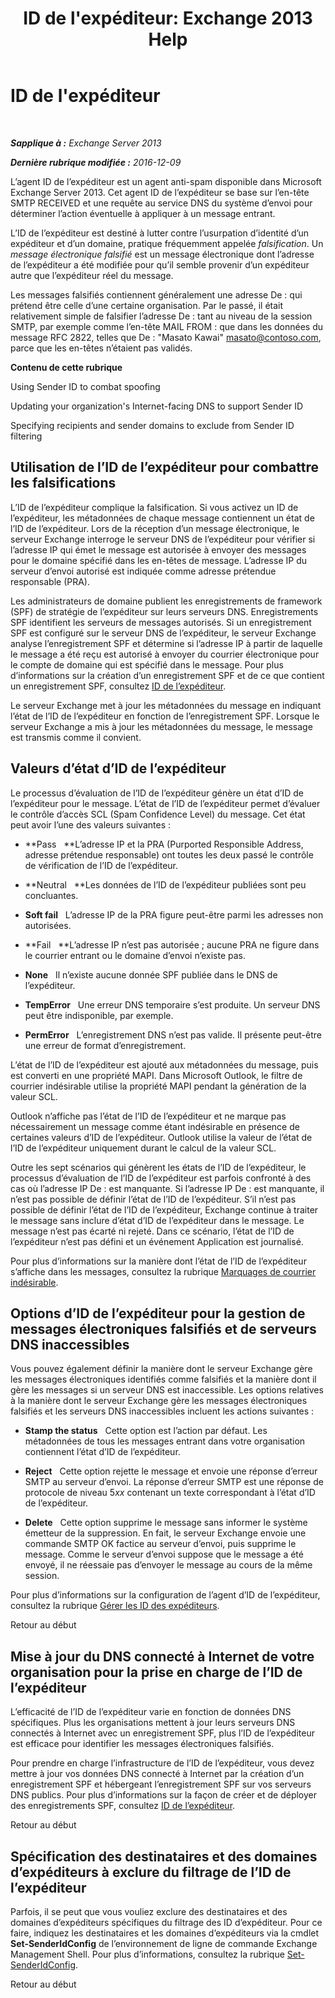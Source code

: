 ﻿---
title: "ID de l'expéditeur: Exchange 2013 Help"
TOCTitle: ID de l'expéditeur
ms:assetid: 0f628f83-df8c-43fb-bf49-7aaa9ec69ab1
ms:mtpsurl: https://technet.microsoft.com/fr-fr/library/Aa996295(v=EXCHG.150)
ms:contentKeyID: 50477564
ms.date: 05/23/2018
mtps_version: v=EXCHG.150
ms.translationtype: MT
---

# ID de l'expéditeur

 

_**Sapplique à :** Exchange Server 2013_

_**Dernière rubrique modifiée :** 2016-12-09_

L’agent ID de l’expéditeur est un agent anti-spam disponible dans Microsoft Exchange Server 2013. Cet agent ID de l’expéditeur se base sur l’en-tête SMTP RECEIVED et une requête au service DNS du système d’envoi pour déterminer l’action éventuelle à appliquer à un message entrant.

L’ID de l’expéditeur est destiné à lutter contre l’usurpation d’identité d’un expéditeur et d’un domaine, pratique fréquemment appelée *falsification*. Un *message électronique falsifié* est un message électronique dont l’adresse de l’expéditeur a été modifiée pour qu’il semble provenir d’un expéditeur autre que l’expéditeur réel du message.

Les messages falsifiés contiennent généralement une adresse De : qui prétend être celle d’une certaine organisation. Par le passé, il était relativement simple de falsifier l’adresse De : tant au niveau de la session SMTP, par exemple comme l’en-tête MAIL FROM : que dans les données du message RFC 2822, telles que De : "Masato Kawai" masato@contoso.com, parce que les en-têtes n’étaient pas validés.

**Contenu de cette rubrique**

Using Sender ID to combat spoofing

Updating your organization's Internet-facing DNS to support Sender ID

Specifying recipients and sender domains to exclude from Sender ID filtering

## Utilisation de l’ID de l’expéditeur pour combattre les falsifications

L’ID de l’expéditeur complique la falsification. Si vous activez un ID de l’expéditeur, les métadonnées de chaque message contiennent un état de l’ID de l’expéditeur. Lors de la réception d’un message électronique, le serveur Exchange interroge le serveur DNS de l’expéditeur pour vérifier si l’adresse IP qui émet le message est autorisée à envoyer des messages pour le domaine spécifié dans les en-têtes de message. L’adresse IP du serveur d’envoi autorisé est indiquée comme adresse prétendue responsable (PRA).

Les administrateurs de domaine publient les enregistrements de framework (SPF) de stratégie de l’expéditeur sur leurs serveurs DNS. Enregistrements SPF identifient les serveurs de messages autorisés. Si un enregistrement SPF est configuré sur le serveur DNS de l’expéditeur, le serveur Exchange analyse l’enregistrement SPF et détermine si l’adresse IP à partir de laquelle le message a été reçu est autorisé à envoyer du courrier électronique pour le compte de domaine qui est spécifié dans le message. Pour plus d’informations sur la création d’un enregistrement SPF et de ce que contient un enregistrement SPF, consultez [ID de l’expéditeur](https://go.microsoft.com/fwlink/p/?linkid=50977).

Le serveur Exchange met à jour les métadonnées du message en indiquant l’état de l’ID de l’expéditeur en fonction de l’enregistrement SPF. Lorsque le serveur Exchange a mis à jour les métadonnées du message, le message est transmis comme il convient.

## Valeurs d’état d’ID de l’expéditeur

Le processus d’évaluation de l’ID de l’expéditeur génère un état d’ID de l’expéditeur pour le message. L’état de l’ID de l’expéditeur permet d’évaluer le contrôle d’accès SCL (Spam Confidence Level) du message. Cet état peut avoir l’une des valeurs suivantes :

  - **Pass   **L’adresse IP et la PRA (Purported Responsible Address, adresse prétendue responsable) ont toutes les deux passé le contrôle de vérification de l’ID de l’expéditeur.

  - **Neutral   **Les données de l’ID de l’expéditeur publiées sont peu concluantes.

  - **Soft fail**   L’adresse IP de la PRA figure peut-être parmi les adresses non autorisées.

  - **Fail   **L’adresse IP n’est pas autorisée ; aucune PRA ne figure dans le courrier entrant ou le domaine d’envoi n’existe pas.

  - **None**   Il n’existe aucune donnée SPF publiée dans le DNS de l’expéditeur.

  - **TempError**   Une erreur DNS temporaire s’est produite. Un serveur DNS peut être indisponible, par exemple.

  - **PermError**   L’enregistrement DNS n’est pas valide. Il présente peut-être une erreur de format d’enregistrement.

L’état de l’ID de l’expéditeur est ajouté aux métadonnées du message, puis est converti en une propriété MAPI. Dans Microsoft Outlook, le filtre de courrier indésirable utilise la propriété MAPI pendant la génération de la valeur SCL.

Outlook n’affiche pas l’état de l’ID de l’expéditeur et ne marque pas nécessairement un message comme étant indésirable en présence de certaines valeurs d’ID de l’expéditeur. Outlook utilise la valeur de l’état de l’ID de l’expéditeur uniquement durant le calcul de la valeur SCL.

Outre les sept scénarios qui génèrent les états de l’ID de l’expéditeur, le processus d’évaluation de l’ID de l’expéditeur est parfois confronté à des cas où l’adresse IP De : est manquante. Si l’adresse IP De : est manquante, il n’est pas possible de définir l’état de l’ID de l’expéditeur. S’il n’est pas possible de définir l’état de l’ID de l’expéditeur, Exchange continue à traiter le message sans inclure d’état d’ID de l’expéditeur dans le message. Le message n’est pas écarté ni rejeté. Dans ce scénario, l’état de l’ID de l’expéditeur n’est pas défini et un événement Application est journalisé.

Pour plus d’informations sur la manière dont l’état de l’ID de l’expéditeur s’affiche dans les messages, consultez la rubrique [Marquages de courrier indésirable](anti-spam-stamps-exchange-2013-help.md).

## Options d’ID de l’expéditeur pour la gestion de messages électroniques falsifiés et de serveurs DNS inaccessibles

Vous pouvez également définir la manière dont le serveur Exchange gère les messages électroniques identifiés comme falsifiés et la manière dont il gère les messages si un serveur DNS est inaccessible. Les options relatives à la manière dont le serveur Exchange gère les messages électroniques falsifiés et les serveurs DNS inaccessibles incluent les actions suivantes :

  - **Stamp the status**   Cette option est l’action par défaut. Les métadonnées de tous les messages entrant dans votre organisation contiennent l’état d’ID de l’expéditeur.

  - **Reject**   Cette option rejette le message et envoie une réponse d’erreur SMTP au serveur d’envoi. La réponse d’erreur SMTP est une réponse de protocole de niveau 5*xx* contenant un texte correspondant à l’état d’ID de l’expéditeur.

  - **Delete**   Cette option supprime le message sans informer le système émetteur de la suppression. En fait, le serveur Exchange envoie une commande SMTP OK factice au serveur d’envoi, puis supprime le message. Comme le serveur d’envoi suppose que le message a été envoyé, il ne réessaie pas d’envoyer le message au cours de la même session.

Pour plus d’informations sur la configuration de l’agent d’ID de l’expéditeur, consultez la rubrique [Gérer les ID des expéditeurs](manage-sender-id-exchange-2013-help.md).

Retour au début

## Mise à jour du DNS connecté à Internet de votre organisation pour la prise en charge de l’ID de l’expéditeur

L’efficacité de l’ID de l’expéditeur varie en fonction de données DNS spécifiques. Plus les organisations mettent à jour leurs serveurs DNS connectés à Internet avec un enregistrement SPF, plus l’ID de l’expéditeur est efficace pour identifier les messages électroniques falsifiés.

Pour prendre en charge l’infrastructure de l’ID de l’expéditeur, vous devez mettre à jour vos données DNS connecté à Internet par la création d’un enregistrement SPF et hébergeant l’enregistrement SPF sur vos serveurs DNS publics. Pour plus d’informations sur la façon de créer et de déployer des enregistrements SPF, consultez [ID de l’expéditeur](https://go.microsoft.com/fwlink/p/?linkid=50977).

Retour au début

## Spécification des destinataires et des domaines d’expéditeurs à exclure du filtrage de l’ID de l’expéditeur

Parfois, il se peut que vous vouliez exclure des destinataires et des domaines d’expéditeurs spécifiques du filtrage des ID d’expéditeur. Pour ce faire, indiquez les destinataires et les domaines d’expéditeurs via la cmdlet **Set-SenderIdConfig** de l’environnement de ligne de commande Exchange Management Shell. Pour plus d’informations, consultez la rubrique [Set-SenderIdConfig](https://technet.microsoft.com/fr-fr/library/aa998859\(v=exchg.150\)).

Retour au début

